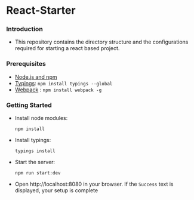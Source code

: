 # React-Starter

### Introduction

* This repository contains the directory structure and the configurations required for starting a react based project.

### Prerequisites
* [Node.js and npm](https://docs.npmjs.com/getting-started/installing-node)
* [Typings](https://github.com/typings/typings): ```npm install typings --global```
* [Webpack](https://webpack.js.org/guides/installation/#global-installation) : ```npm install webpack -g```

### Getting Started
* Install node modules: 
    ```shell
    npm install
    ``` 
* Install typings:
    ```shell
    typings install
    ```
* Start the server:
    ```shell
    npm run start:dev
    ```
* Open http://localhost:8080 in your browser. If the `Success` text is displayed, your setup is complete